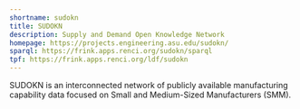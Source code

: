 ```yaml
---
shortname: sudokn
title: SUDOKN
description: Supply and Demand Open Knowledge Network
homepage: https://projects.engineering.asu.edu/sudokn/
sparql: https://frink.apps.renci.org/sudokn/sparql
tpf: https://frink.apps.renci.org/ldf/sudokn
---
```


SUDOKN is an interconnected network of publicly available manufacturing capability data focused on Small and Medium-Sized Manufacturers (SMM).
